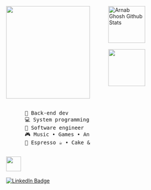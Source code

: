 <div style="display: flex; justify-content: space-between;">
  <div style="width: 45%;">
    <!-- Content for the left side -->
    <img src="https://readme-typing-svg.demolab.com?font=Inconsolata&weight=500&size=50&duration=4000&pause=300&color=990099&center=true&vCenter=true&multiline=true&repeat=false&random=false&width=600&height=140&lines=Hi+there+👋;I'm+Ibrahim" width="100%" />
    <br><br>
    <pre>
      💼 Back-end dev 
      💻 System programming languages 
      📖 Software engineer
      🎮 Music • Games • Anime • Code • Art
      🍵 Espresso ☕ • Cake & Cookie
    </pre>
    <img src="https://github.com/20193663/20193663/assets/sonic.gif" height="40" />
    <br><br>
    <a href="http://linkedin.com/in/ibrahim-ayman-89889324b">
      <img src="https://img.shields.io/badge/linkedin-0a66c2" alt="LinkedIn Badge">
    </a>
  </div>
  <div style="width: 45%;">
    <!-- Content for the right side -->
    <img height="100em" alt="Arnab Ghosh Github Stats" src="https://github-readme-stats.vercel.app/api?username=ghosharnab00&show_icons=true&theme=algolia&include_all_commits=true&count_private=true"/>
    <br><br>
    <img height="100em" src="https://github-readme-stats.vercel.app/api/top-langs/?username=ghosharnab00&layout=compact&langs_count=7&theme=algolia"/>
  </div>
</div>
